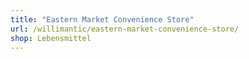 ```yaml
---
title: "Eastern Market Convenience Store"
url: /willimantic/eastern-market-convenience-store/
shop: Lebensmittel
---
```

